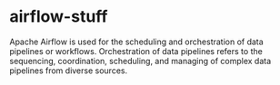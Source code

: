 # airflow-stuff

Apache Airflow is used for the scheduling and orchestration of data pipelines or workflows. Orchestration of data pipelines refers to the sequencing, coordination, scheduling, and managing of complex data pipelines from diverse sources.
